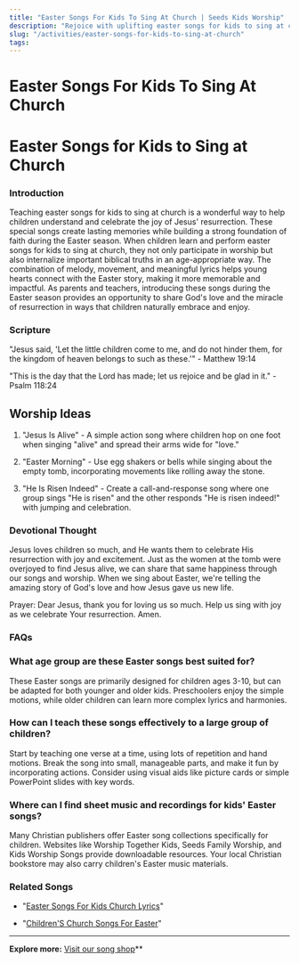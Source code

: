 ```yaml
---
title: "Easter Songs For Kids To Sing At Church | Seeds Kids Worship"
description: "Rejoice with uplifting easter songs for kids to sing at church celebrating Jesus' resurrection. Easter worship resources for kids and Sunday school."
slug: "/activities/easter-songs-for-kids-to-sing-at-church"
tags:
---
```


# Easter Songs For Kids To Sing At Church

# Easter Songs for Kids to Sing at Church
### Introduction
Teaching easter songs for kids to sing at church is a wonderful way to help children understand and celebrate the joy of Jesus' resurrection. These special songs create lasting memories while building a strong foundation of faith during the Easter season. When children learn and perform easter songs for kids to sing at church, they not only participate in worship but also internalize important biblical truths in an age-appropriate way. The combination of melody, movement, and meaningful lyrics helps young hearts connect with the Easter story, making it more memorable and impactful. As parents and teachers, introducing these songs during the Easter season provides an opportunity to share God's love and the miracle of resurrection in ways that children naturally embrace and enjoy.

### Scripture
"Jesus said, 'Let the little children come to me, and do not hinder them, for the kingdom of heaven belongs to such as these.'" - Matthew 19:14

"This is the day that the Lord has made; let us rejoice and be glad in it." - Psalm 118:24

## Worship Ideas
1. "Jesus Is Alive" - A simple action song where children hop on one foot when singing "alive" and spread their arms wide for "love."

2. "Easter Morning" - Use egg shakers or bells while singing about the empty tomb, incorporating movements like rolling away the stone.

3. "He Is Risen Indeed" - Create a call-and-response song where one group sings "He is risen" and the other responds "He is risen indeed!" with jumping and celebration.

### Devotional Thought
Jesus loves children so much, and He wants them to celebrate His resurrection with joy and excitement. Just as the women at the tomb were overjoyed to find Jesus alive, we can share that same happiness through our songs and worship. When we sing about Easter, we're telling the amazing story of God's love and how Jesus gave us new life.

Prayer: Dear Jesus, thank you for loving us so much. Help us sing with joy as we celebrate Your resurrection. Amen.

### FAQs

### What age group are these Easter songs best suited for?
These Easter songs are primarily designed for children ages 3-10, but can be adapted for both younger and older kids. Preschoolers enjoy the simple motions, while older children can learn more complex lyrics and harmonies.

### How can I teach these songs effectively to a large group of children?
Start by teaching one verse at a time, using lots of repetition and hand motions. Break the song into small, manageable parts, and make it fun by incorporating actions. Consider using visual aids like picture cards or simple PowerPoint slides with key words.

### Where can I find sheet music and recordings for kids' Easter songs?
Many Christian publishers offer Easter song collections specifically for children. Websites like Worship Together Kids, Seeds Family Worship, and Kids Worship Songs provide downloadable resources. Your local Christian bookstore may also carry children's Easter music materials.

### Related Songs

- "[Easter Songs For Kids Church Lyrics](/activities/easter-songs-for-kids-church-lyrics/)"

- "[Children'S Church Songs For Easter](/activities/children-s-church-songs-for-easter/)"

---

**Explore more:** [Visit our song shop](https://seedskidsworship.com/shop)**

<!-- Schema Markup -->
<script type="application/ld+json">
{
  "@context": "https://schema.org",
  "@type": "MusicRecording",
  "name": "Easter Songs For Kids To Sing At Church",
  "byArtist": {
    "@type": "MusicGroup",
    "name": "Seeds Kids Worship"
  },
  "isFamilyFriendly": true,
  "url": "https://seedskidsworship.com/activities/easter-songs-for-kids-to-sing-at-church/"
}
</script>